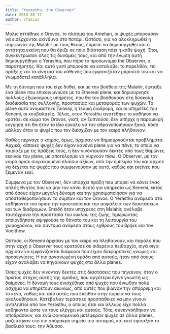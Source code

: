 ```yaml
---
title: "Yerasthu, the Observer"
date: 2016-08-17
author: sfakias
---
```


Μολις ηττήθηκε ο Orovos, το πλάσμα του Amehan, οι ψυχές μπορούσαν να
εισέρχονται ακίνδυνα στο ποτάμι. Ωστόσο, για να ολοκληρωθεί η συμφωνία της
Malahir με τους θεούς, έπρεπε να δημιουργηθεί και η οντότητα εκείνη που θα
όριζε σε ποια διάσταση πάει η κάθε ψυχή. Έτσι, συγκέντρωσαν όλες τις δυνάμεις
τους, και από την ένωση αυτή δημιουργήθηκε ο Yerashtu, που πήρε το προσωνύμιο
the Observer, ο παρατηρητής. Και αυτό γιατί μπορούσε να καταλάβει το παρελθόν,
τις πράξεις και τα κίνητρα του κάθενός που εμφανιζόταν μπροστά του και να
γνωμοδοτεί κατάλληλα.  

Με τη δύναμη που του είχε δοθεί, και με την βοήθεια της Malahir, έφτιαξε ένα
plane που επικοινωνούσε με το Ethereal plane, και δημιούργησε πολλούς
εξώκοσμους υπηρέτες, που θα τον βοηθούσαν στη δύσκολη διαδικασία της συλλογής,
προστασίας και μεταφοράς των ψυχών. Το plane αυτό ονομάστηκε Tailway, η τελική
διαδρομή, και οι υπηρέτες του Kenemi, οι κουβαλητές. Τέλος, στον Yerasthu
ανατέθηκε το καθήκον να κρατάει σε κώμα τον Orovos, γιατί, αν ξυπνούσε, δεν
υπήρχε η παραμικρή εγγύηση ότι θα ήταν το ίδιο εύκολο να τον αδρανοποιήσουν
ξανά, πόσο μάλλον όταν οι ψυχές που τον διέσχιζαν με τον καιρό πλήθαιναν.  

Καθώς πέρναγε ο καιρός, όμως, άρχισαν να δημιουργούνται προβλήματα. Αρχικά,
κάποιες ψυχές δεν είχαν κανένα plane για να πάνε, το οποίο να ταίριαζε με τις
πράξεις τους, η δεν γινόντουσαν δεκτές από τους θαμώνες εκείνου του plane, με
αποτέλεσμα να γυρνούν πίσω. O Observer, με τον καιρό όρισε συγκεκριμένο
πλαίσιο αξίιών, από την εμπειρία του και άρχισε να δέχεται τις ψυχές που
συμφωνούσαν με αυτό, καθώς και εκείνες που ξέμεναν εκεί.  

Σύμφωνα με τον Observer, δεν υπάρχει πράξη που μπορεί να κάνει ένας απλός
θνητός που να μην τον κάνει δεκτό για υπηρεσία ως Kenemi, εκτός από όσους
είχαν μεγάλη δύναμη και την χρησιμοποίησαν για να αποσταθεροποιήσουν το σύμπαν
και τον Orovos. Ο Yerasthu ανάμεσα στα καθήκοντά του όρισε την προστασία και
την ασφάλεια των διαστάσεων και των διαδρομών. Επειδή ήταν υπόχρεος στη
Malahir, ανέλαβε ταυτόχρονα την προστασία του κύκλου της ζωής, τιμωρώντας
οποιονδήποτε αψηφούσε το θάνατο του και τη λειτουργία του χωροχρόνου, και
σύντομα ανάμεσα στους εχθρούς του βρήκε και τον Voolthow.  

Ωστόσο, οι Kenemi άρχισαν με τον καιρό να πληθαίνουν, και παρόλο που στην αρχή
ο Observer τους κρατούσε σε σιδερένια πειθαρχία, σιγά σιγά άρχισαν να
εμφανίζονται διάφοροι που είχαν διαφορετικές γνώμες και προσεγγίσεις. Η πιο
οργανωμένη ομάδα από αυτούς, ήταν από όσους είχαν αναλάβει να πηγαίνουν ψυχές
στα άλλα planes.  

Όσες ψυχές δεν γίνονταν δεκτές στις διαστάσεις που πήγαιναν, ήταν ο πρώτος
στόχος αυτής της ομάδας, που αργότερα έγινε γνωστή ως δαίμονες. Η δύναμή τους
ενισχύθηκε από ψυχές που ένιωθαν πολύ άσχημα να υπηρετούν αιωνίως, από αυτές
που βίωναν την απόρριψη και το κενό, καθώς και από αυτές που έπειθαν στην
πορεία να τους ακολουθήσουν. Κατέβαλαν τεράστιες προσπάθειες να μην γίνουν
αντιληπτοί από τον Yerasthu, ο οποίος έτσι και αλλιώς είχε πολλά καθήκοντα
ώστε να τους ελέγχει και αυτούς. Τότε, συνεννοήθηκαν να αποδράσουν, και ενώ
φαινομενικά μετέφεραν ψυχές σε άλλα planes, μαζεύτηκαν στο πιο απόμακρο σημείο
του ποταμού, και εκεί έφτιαξαν το βασίλειό τους: την Άβυσσο.

